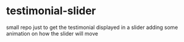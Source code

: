 # testimonial-slider
small repo just to get the testimonial displayed in a slider adding some animation on how the slider will move
